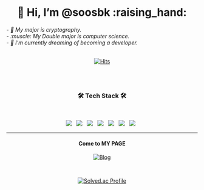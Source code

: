 
<div align=center>
<h1>👋 Hi, I’m @soosbk :raising_hand: </h1></div>
<h6>
- 👀 My major is cryptography. <br>
- :muscle: My Double major is computer science.<br>
- 🌱 I'm currently dreaming of becoming a developer.
</h6>

<div align=center>
	
[![Hits](https://hits.seeyoufarm.com/api/count/incr/badge.svg?url=https%3A%2F%2Fgithub.com%2Fsoosbk%2F&count_bg=%23000000&title_bg=%2398EFE8&icon=macys.svg&icon_color=%23FBFF2A&title=Hits&edge_flat=true)](https://hits.seeyoufarm.com)

	
</div>
<br><br>
<h3 align="center"><b>🛠 Tech Stack 🛠</b></h3>
</br>
<p align="center">
<img src="https://img.shields.io/badge/HTML5-E34F26?style=flat-square&logo=HTML5&logoColor=white"/></a> &nbsp
<img src="https://img.shields.io/badge/CSS3-1572B6?style=flat-square&logo=CSS3&logoColor=white"/></a> &nbsp
<img src="https://img.shields.io/badge/C-3039ff?style=flat-square&logo=C&logoColor=white"/></a> &nbsp
<img src="https://img.shields.io/badge/c++-ff3bf3?style=flat-square&logo=c%2B%2B&logoColor=white"/></a> &nbsp 
<img src="https://img.shields.io/badge/Python-11d800?style=flat-square&logo=Python&logoColor=11d800"/></a> &nbsp 
<img src="https://img.shields.io/badge/Java-ff3114?style=flat-square&logo=Java&logoColor=white"/></a> &nbsp 
<img src="https://img.shields.io/badge/Django-ff741f?style=flat-square&logo=Django%2B%2B&logoColor=white"/></a> &nbsp 

</p>

***
<div align=center><h4>Come to MY PAGE</h4></div>
  <div align=center>

	
[![Blog](https://img.shields.io/badge/-MyBlog-a5f1c0)](https://mypage-dream.tistory.com/)

</div>

  <div align=center>
	
 <br>
	
[![Solved.ac Profile](http://mazassumnida.wtf/api/v2/generate_badge?boj=sb121300)](https://solved.ac/sb121300/)
  
</div>
  


